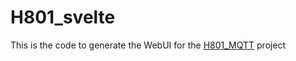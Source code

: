 # H801_svelte

This is the code to generate the WebUI for the [H801_MQTT](https://github.com/jdomeij/H801_MQTT) project
